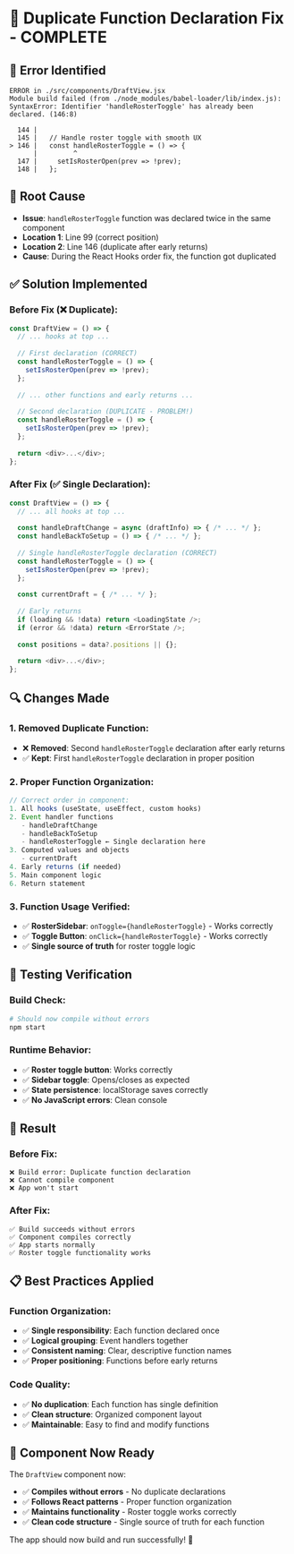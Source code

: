 # 🔧 Duplicate Function Declaration Fix - COMPLETE

## 🐛 **Error Identified**
```
ERROR in ./src/components/DraftView.jsx
Module build failed (from ./node_modules/babel-loader/lib/index.js):
SyntaxError: Identifier 'handleRosterToggle' has already been declared. (146:8)

  144 |
  145 |   // Handle roster toggle with smooth UX
> 146 |   const handleRosterToggle = () => {
      |         ^
  147 |     setIsRosterOpen(prev => !prev);
  148 |   };
```

## 🎯 **Root Cause**
- **Issue**: `handleRosterToggle` function was declared twice in the same component
- **Location 1**: Line 99 (correct position)
- **Location 2**: Line 146 (duplicate after early returns)
- **Cause**: During the React Hooks order fix, the function got duplicated

## ✅ **Solution Implemented**

### **Before Fix** (❌ Duplicate):
```javascript
const DraftView = () => {
  // ... hooks at top ...
  
  // First declaration (CORRECT)
  const handleRosterToggle = () => {
    setIsRosterOpen(prev => !prev);
  };
  
  // ... other functions and early returns ...
  
  // Second declaration (DUPLICATE - PROBLEM!)
  const handleRosterToggle = () => {
    setIsRosterOpen(prev => !prev);
  };
  
  return <div>...</div>;
};
```

### **After Fix** (✅ Single Declaration):
```javascript
const DraftView = () => {
  // ... all hooks at top ...
  
  const handleDraftChange = async (draftInfo) => { /* ... */ };
  const handleBackToSetup = () => { /* ... */ };
  
  // Single handleRosterToggle declaration (CORRECT)
  const handleRosterToggle = () => {
    setIsRosterOpen(prev => !prev);
  };
  
  const currentDraft = { /* ... */ };
  
  // Early returns
  if (loading && !data) return <LoadingState />;
  if (error && !data) return <ErrorState />;
  
  const positions = data?.positions || {};
  
  return <div>...</div>;
};
```

## 🔍 **Changes Made**

### **1. Removed Duplicate Function**:
- ❌ **Removed**: Second `handleRosterToggle` declaration after early returns
- ✅ **Kept**: First `handleRosterToggle` declaration in proper position

### **2. Proper Function Organization**:
```javascript
// Correct order in component:
1. All hooks (useState, useEffect, custom hooks)
2. Event handler functions
   - handleDraftChange
   - handleBackToSetup  
   - handleRosterToggle ← Single declaration here
3. Computed values and objects
   - currentDraft
4. Early returns (if needed)
5. Main component logic
6. Return statement
```

### **3. Function Usage Verified**:
- ✅ **RosterSidebar**: `onToggle={handleRosterToggle}` - Works correctly
- ✅ **Toggle Button**: `onClick={handleRosterToggle}` - Works correctly
- ✅ **Single source of truth** for roster toggle logic

## 🧪 **Testing Verification**

### **Build Check**:
```bash
# Should now compile without errors
npm start
```

### **Runtime Behavior**:
- ✅ **Roster toggle button**: Works correctly
- ✅ **Sidebar toggle**: Opens/closes as expected
- ✅ **State persistence**: localStorage saves correctly
- ✅ **No JavaScript errors**: Clean console

## 🚀 **Result**

### **Before Fix**:
```
❌ Build error: Duplicate function declaration
❌ Cannot compile component
❌ App won't start
```

### **After Fix**:
```
✅ Build succeeds without errors
✅ Component compiles correctly
✅ App starts normally
✅ Roster toggle functionality works
```

## 📋 **Best Practices Applied**

### **Function Organization**:
- ✅ **Single responsibility**: Each function declared once
- ✅ **Logical grouping**: Event handlers together
- ✅ **Consistent naming**: Clear, descriptive function names
- ✅ **Proper positioning**: Functions before early returns

### **Code Quality**:
- ✅ **No duplication**: Each function has single definition
- ✅ **Clean structure**: Organized component layout
- ✅ **Maintainable**: Easy to find and modify functions

## 🎉 **Component Now Ready**

The `DraftView` component now:
- ✅ **Compiles without errors** - No duplicate declarations
- ✅ **Follows React patterns** - Proper function organization
- ✅ **Maintains functionality** - Roster toggle works correctly
- ✅ **Clean code structure** - Single source of truth for each function

The app should now build and run successfully! 🚀
